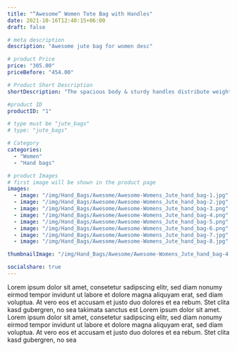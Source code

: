```yaml
---
title: "“Awesome” Women Tote Bag with Handles"
date: 2021-10-16T12:40:15+06:00
draft: false

# meta description
description: "Awesome jute bag for women desc"

# product Price
price: "305.00"
priceBefore: "454.00"

# Product Short Description
shortDescription: "The spacious body & sturdy handles distribute weight equally on a larger surface making it easier to carry.  Change your daily task to less of a chore with our “Awesome” shopping bag."

#product ID
productID: "1"

# type must be "jute_bags"
# type: "jute_bags"

# Category
categories:
  - "Women"
  - "Hand bags"

# product Images
# first image will be shown in the product page
images:
  - image: "/img/Hand_Bags/Awesome/Awesome-Womens_Jute_hand_bag-1.jpg"
  - image: "/img/Hand_Bags/Awesome/Awesome-Womens_Jute_hand_bag-2.jpg"
  - image: "/img/Hand_Bags/Awesome/Awesome-Womens_Jute_hand_bag-3.png"
  - image: "/img/Hand_Bags/Awesome/Awesome-Womens_Jute_hand_bag-4.png"
  - image: "/img/Hand_Bags/Awesome/Awesome-Womens_Jute_hand_bag-5.png"
  - image: "/img/Hand_Bags/Awesome/Awesome-Womens_Jute_hand_bag-6.png"
  - image: "/img/Hand_Bags/Awesome/Awesome-Womens_Jute_hand_bag-7.jpg"
  - image: "/img/Hand_Bags/Awesome/Awesome-Womens_Jute_hand_bag-8.jpg"

thumbnailImage: "/img/Hand_Bags/Awesome/Awesome-Womens_Jute_hand_bag-4.png"

socialshare: true
---
```


Lorem ipsum dolor sit amet, consetetur sadipscing elitr, sed diam nonumy eirmod tempor invidunt ut labore et dolore magna aliquyam erat, sed diam voluptua. At vero eos et accusam et justo duo dolores et ea rebum. Stet clita kasd gubergren, no sea takimata sanctus est Lorem ipsum dolor sit amet. Lorem ipsum dolor sit amet, consetetur sadipscing elitr, sed diam nonumy eirmod tempor invidunt ut labore et dolore magna aliquyam erat, sed diam voluptua. At vero eos et accusam et justo duo dolores et ea rebum. Stet clita kasd gubergren, no sea
